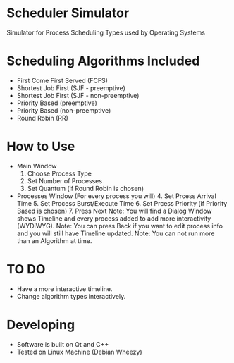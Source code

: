 # Scheduler Simulator
Simulator for Process Scheduling Types used by Operating Systems

# Scheduling Algorithms Included
- First Come First Served (FCFS)
- Shortest Job First (SJF - preemptive)
- Shortest Job First (SJF - non-preemptive)
- Priority Based (preemptive)
- Priority Based (non-preemptive)
- Round Robin (RR)

# How to Use
- Main Window
  1. Choose Process Type
  2. Set Number of Processes
  3. Set Quantum (if Round Robin is chosen)
- Processes Window (For every process you will)
  4. Set Prcess Arrival Time
  5. Set Process Burst/Execute Time
  6. Set Prcess Priority (if Priority Based is chosen)
  7. Press Next
Note: You will find a Dialog Window shows Timeline and every process added to add more interactivity (WYDIWYG).
Note: You can press Back if you want to edit process info and you will still have Timeline updated.
Note: You can not run more than an Algorithm at time.

# TO DO
- Have a more interactive timeline.
- Change algorithm types interactively.

# Developing
- Software is built on Qt and C++
- Tested on Linux Machine (Debian Wheezy)
